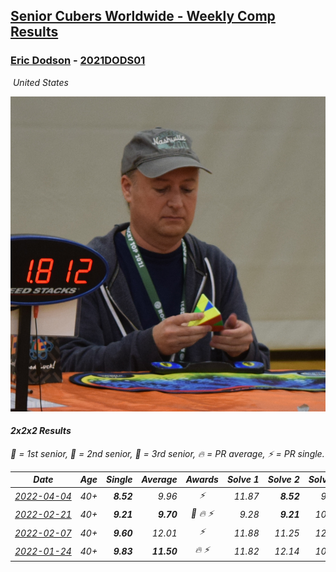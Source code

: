 <style>table {white-space: nowrap;}</style>
<link rel="stylesheet" type="text/css" href="/scw-comp/css/flags.css" />

## [Senior Cubers Worldwide - Weekly Comp Results](/scw-comp/results/)
### [Eric Dodson](README.md) - [2021DODS01](https://www.worldcubeassociation.org/persons/2021DODS01?event=222)

<i class="flag flag-US" />&nbsp;United States

![Eric Dodson](1639144815.png)

#### 2x2x2 Results

<span style="white-space: nowrap;">🥇 = 1st senior</span>, <span style="white-space: nowrap;">🥈 = 2nd senior</span>, <span style="white-space: nowrap;">🥉 = 3rd senior</span>, <span style="white-space: nowrap;">🔥 = PR average</span>, <span style="white-space: nowrap;">⚡ = PR single</span>.

| Date | Age | Single | Average | Awards | Solve 1 | Solve 2 | Solve 3 | Solve 4 | Solve 5 | Video |
| :--: | :--: | --: | --: | :--: | --: | --: | --: | --: | --: | :-- |
| [2022-04-04](../../results/2022-04-04/222.md) | 40+ | **8.52** | 9.96 | ⚡ | 11.87 | **8.52** | 9.94 | 11.34 | 8.61 | [Desktop](https://www.facebook.com/events/655069328915915/permalink/662685828154265) / [Mobile](https://m.facebook.com/events/655069328915915?view=permalink&id=662685828154265) |
| [2022-02-21](../../results/2022-02-21/222.md) | 40+ | **9.21** | **9.70** | 🥉 🔥 ⚡ | 9.28 | **9.21** | 10.47 | 9.34 | 12.46 | [Desktop](https://www.facebook.com/events/509549287201075/permalink/518753962947274) / [Mobile](https://m.facebook.com/events/509549287201075?view=permalink&id=518753962947274) |
| [2022-02-07](../../results/2022-02-07/222.md) | 40+ | **9.60** | 12.01 | ⚡ | 11.88 | 11.25 | 12.91 | 15.58 | **9.60** | [Desktop](https://www.facebook.com/events/1012592279358180/permalink/1020775208539887) / [Mobile](https://m.facebook.com/events/1012592279358180?view=permalink&id=1020775208539887) |
| [2022-01-24](../../results/2022-01-24/222.md) | 40+ | **9.83** | **11.50** | 🔥 ⚡ | 11.82 | 12.14 | 10.53 | 20.25 | **9.83** | [Desktop](https://www.facebook.com/events/1729699367421612/permalink/1739848409740041) / [Mobile](https://m.facebook.com/events/1729699367421612?view=permalink&id=1739848409740041) |


<!-- Global site tag (gtag.js) - Google Analytics -->
<script async src="https://www.googletagmanager.com/gtag/js?id=UA-86348435-3"></script>
<script>window.dataLayer = window.dataLayer || []; function gtag() {dataLayer.push(arguments);} gtag('js', new Date()); gtag('config', 'UA-86348435-3');</script>
